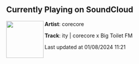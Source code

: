 ## Currently Playing on SoundCloud

[<img align="left" width="100" src="https://i1.sndcdn.com/artworks-7y0SuEy1zSJqWT1B-RjABRw-t500x500.jpg">](https://soundcloud.com/corecorecc/ity-corecore-x-big-toilet-fm)

**Artist**: corecore 

**Track**: ity | corecore x Big Toilet FM

Last updated at 01/08/2024 11:21
